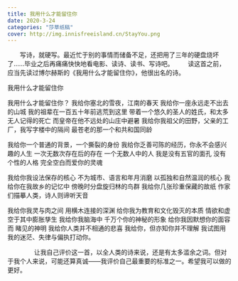 ```yaml
---
title: 我用什么才能留住你
date: 2020-3-24
categories: "莎草纸稿"
cover: http://img.innisfreeisland.cn/StayYou.png
---
```


&#8194;&#8194;&#8194;&#8194;写诗，就硬写。最近忙于别的事情而储备不足，还把用了三年的硬盘烧坏了……毕业之后再痛痛快快地看电影、读诗、读书、写诗吧。
&#8194;&#8194;&#8194;&#8194;读这首之前，应当先读过博尔赫斯的《我用什么才能留住你》，他很出名的诗。

我用什么才能留住你

我用什么才能留住你？
我给你塞北的雪夜，江南的春天
我给你一座永远走不出去的山城
我的祖辈在一百五十年前逃荒到这里
带着一个悠久的圣人的姓氏，和太多无人记得的死亡
而皇帝在他不远处的山庄中避暑
我给你我祖父的田野，父亲的工厂，我写字楼中的隔间
最苍老的那一个和共和国同龄

我给你一个普通的背景，一个撕裂的身份
我给你乏善可陈的经历，你永不会感兴趣的人生
一次无数次存在后的存在
一个无数人中的人
我是没有五官的面孔
没有个性的人格
完全空白而爱你的灵魂

我给你我设法保存的核心
不为城市、语言和年月消磨
以孤独和自然温润的核心
我给你在我故乡的记忆中
傍晚时分盘旋归林的鸟群
我给你几张珍重保藏的故纸
作家们描摹人类，诗人则谛听天音

我给你我灵与肉之间
用横木连接的深渊
给你我为教育和文化毁灭的本质
情欲和虚空于其中膨胀孳生
我给你我脑海中
千万个你的神秘的形象
给你我因默想你的面容而
睹见的神明
我给你人类并不相通的悲喜
我给你，但亦知你并不理解
我试图用我的迷茫、失律与偏执打动你。

&#8194;&#8194;&#8194;&#8194;
&#8194;&#8194;&#8194;&#8194;让我自己评价这一首，以全人类的诗来说，还是有太多滥余之词。但对于我个人来说，可能还算真诚——我评价自己最重要的标准之一。希望我可以做的更好。